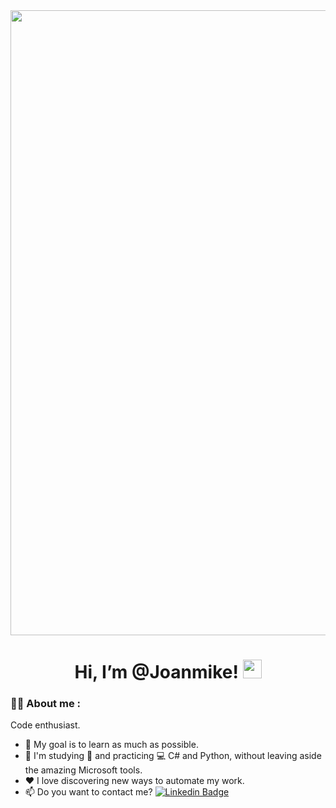 <div id="header" align="center">
  <img decoding="async" src="https://github.com/user-attachments/assets/0a498f74-46bd-425a-bc77-3e14ebc9b9c1" width="1000"/>
</div>
<h1 align="center">
  Hi, I’m @Joanmike!
  <img decoding="async" src="https://media.giphy.com/media/hvRJCLFzcasrR4ia7z/giphy.gif" width="30px"/>
</h1>
 <div id="header" align="left">

### :man_technologist: About me :

Code enthusiast.
- 👀 My goal is to learn as much as possible.
- 🌱 I'm studying 📘 and practicing 💻 C# and Python, without leaving aside the amazing Microsoft tools.
- ❤️ I love discovering new ways to automate my work.
- 📫 Do you want to contact me? [![Linkedin Badge](https://img.shields.io/badge/-joanmike-blue?style=flat&logo=Linkedin&logoColor=white)](https://www.linkedin.com/in/jose-miguel-maldonado/)

<!---
JoanMike/JoanMike is a ✨ special ✨ repository because its `README.md` (this file) appears on your GitHub profile.
You can click the Preview link to take a look at your changes.
--->

